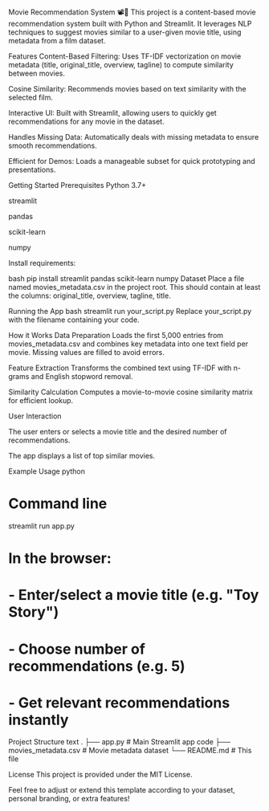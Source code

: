 Movie Recommendation System 📽️🍿
This project is a content-based movie recommendation system built with Python and Streamlit. It leverages NLP techniques to suggest movies similar to a user-given movie title, using metadata from a film dataset.

Features
Content-Based Filtering: Uses TF-IDF vectorization on movie metadata (title, original_title, overview, tagline) to compute similarity between movies.

Cosine Similarity: Recommends movies based on text similarity with the selected film.

Interactive UI: Built with Streamlit, allowing users to quickly get recommendations for any movie in the dataset.

Handles Missing Data: Automatically deals with missing metadata to ensure smooth recommendations.

Efficient for Demos: Loads a manageable subset for quick prototyping and presentations.

Getting Started
Prerequisites
Python 3.7+

streamlit

pandas

scikit-learn

numpy

Install requirements:

bash
pip install streamlit pandas scikit-learn numpy
Dataset
Place a file named movies_metadata.csv in the project root. This should contain at least the columns: original_title, overview, tagline, title.

Running the App
bash
streamlit run your_script.py
Replace your_script.py with the filename containing your code.

How it Works
Data Preparation
Loads the first 5,000 entries from movies_metadata.csv and combines key metadata into one text field per movie. Missing values are filled to avoid errors.

Feature Extraction
Transforms the combined text using TF-IDF with n-grams and English stopword removal.

Similarity Calculation
Computes a movie-to-movie cosine similarity matrix for efficient lookup.

User Interaction

The user enters or selects a movie title and the desired number of recommendations.

The app displays a list of top similar movies.

Example Usage
python
# Command line
streamlit run app.py

# In the browser: 
# - Enter/select a movie title (e.g. "Toy Story")
# - Choose number of recommendations (e.g. 5)
# - Get relevant recommendations instantly
Project Structure
text
.
├── app.py                  # Main Streamlit app code
├── movies_metadata.csv     # Movie metadata dataset
└── README.md               # This file

License
This project is provided under the MIT License.

Feel free to adjust or extend this template according to your dataset, personal branding, or extra features!
